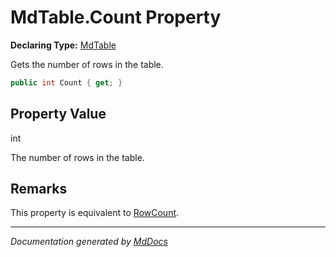 ﻿# MdTable.Count Property

**Declaring Type:** [MdTable](../index.md)

Gets the number of rows in the table.

```csharp
public int Count { get; }
```

## Property Value

int

The number of rows in the table.

## Remarks

This property is equivalent to [RowCount](RowCount.md).

___

*Documentation generated by [MdDocs](https://github.com/ap0llo/mddocs)*

